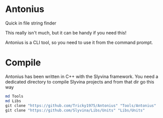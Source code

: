 # Antonius
Quick in file string finder

This really isn't much, but it can be handy if you need this!

Antonius is a CLI tool, so you need to use it from the command prompt.

# Compile
Antonius has been written in C++ with the Slyvina framework.
You need a dedicated directory to compile Slyvina projects and from that dir go this way
```powershell
md Tools
md Libs
git clone "https://github.com/Tricky1975/Antonius" "Tools/Antonius"
git clone "https://github.com/Slyvina/Libs/Units" "Libs/Units"
```

